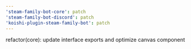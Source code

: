 ```yaml
---
'steam-family-bot-core': patch
'steam-family-bot-discord': patch
'koishi-plugin-steam-family-bot': patch
---
```


refactor(core): update interface exports and optimize canvas component
